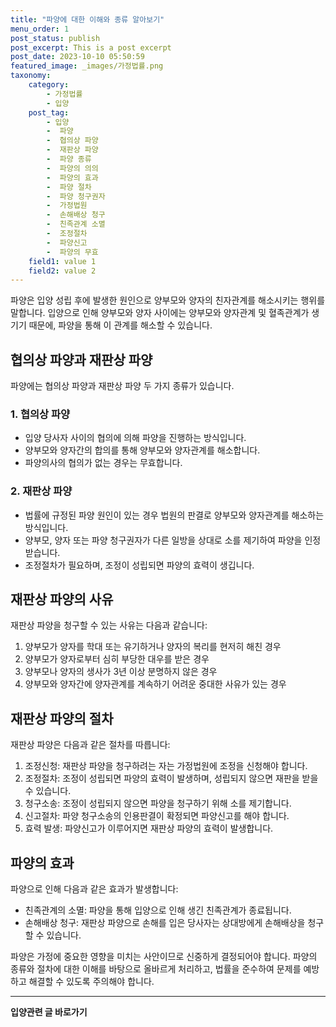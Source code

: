 ```yaml
---
title: "파양에 대한 이해와 종류 알아보기"
menu_order: 1
post_status: publish
post_excerpt: This is a post excerpt
post_date: 2023-10-10 05:50:59
featured_image: _images/가정법률.png
taxonomy:
    category:
        - 가정법률
        - 입양
    post_tag:
        - 입양
        -  파양
        -  협의상 파양
        -  재판상 파양
        -  파양 종류
        -  파양의 의의
        -  파양의 효과
        -  파양 절차
        -  파양 청구권자
        -  가정법원
        -  손해배상 청구
        -  친족관계 소멸
        -  조정절차
        -  파양신고
        -  파양의 무효
    field1: value 1
    field2: value 2
---
```



파양은 입양 성립 후에 발생한 원인으로 양부모와 양자의 친자관계를 해소시키는 행위를 말합니다. 입양으로 인해 양부모와 양자 사이에는 양부모와 양자관계 및 혈족관계가 생기기 때문에, 파양을 통해 이 관계를 해소할 수 있습니다.

## 협의상 파양과 재판상 파양

파양에는 협의상 파양과 재판상 파양 두 가지 종류가 있습니다.

### 1. 협의상 파양

- 입양 당사자 사이의 협의에 의해 파양을 진행하는 방식입니다.
- 양부모와 양자간의 합의를 통해 양부모와 양자관계를 해소합니다.
- 파양의사의 협의가 없는 경우는 무효합니다.

### 2. 재판상 파양

- 법률에 규정된 파양 원인이 있는 경우 법원의 판결로 양부모와 양자관계를 해소하는 방식입니다.
- 양부모, 양자 또는 파양 청구권자가 다른 일방을 상대로 소를 제기하여 파양을 인정받습니다.
- 조정절차가 필요하며, 조정이 성립되면 파양의 효력이 생깁니다.

## 재판상 파양의 사유

재판상 파양을 청구할 수 있는 사유는 다음과 같습니다:

1. 양부모가 양자를 학대 또는 유기하거나 양자의 복리를 현저히 해친 경우
2. 양부모가 양자로부터 심히 부당한 대우를 받은 경우
3. 양부모나 양자의 생사가 3년 이상 분명하지 않은 경우
4. 양부모와 양자간에 양자관계를 계속하기 어려운 중대한 사유가 있는 경우

## 재판상 파양의 절차

재판상 파양은 다음과 같은 절차를 따릅니다:

1. 조정신청: 재판상 파양을 청구하려는 자는 가정법원에 조정을 신청해야 합니다.
2. 조정절차: 조정이 성립되면 파양의 효력이 발생하며, 성립되지 않으면 재판을 받을 수 있습니다.
3. 청구소송: 조정이 성립되지 않으면 파양을 청구하기 위해 소를 제기합니다.
4. 신고절차: 파양 청구소송의 인용판결이 확정되면 파양신고를 해야 합니다.
5. 효력 발생: 파양신고가 이루어지면 재판상 파양의 효력이 발생합니다.

## 파양의 효과

파양으로 인해 다음과 같은 효과가 발생합니다:

- 친족관계의 소멸: 파양을 통해 입양으로 인해 생긴 친족관계가 종료됩니다.
- 손해배상 청구: 재판상 파양으로 손해를 입은 당사자는 상대방에게 손해배상을 청구할 수 있습니다.

파양은 가정에 중요한 영향을 미치는 사안이므로 신중하게 결정되어야 합니다. 파양의 종류와 절차에 대한 이해를 바탕으로 올바르게 처리하고, 법률을 준수하여 문제를 예방하고 해결할 수 있도록 주의해야 합니다.

































































<!-- wp:separator -->
<hr class="wp-block-separator has-alpha-channel-opacity"/>
<!-- /wp:separator -->
<!-- wp:group {"backgroundColor":"base","layout":{"type":"constrained"}} -->
<div class="wp-block-group has-base-background-color has-background"><!-- wp:paragraph {"align":"center","fontSize":"large"} -->
<p class="has-text-align-center has-large-font-size"><strong>입양관련 글 바로가기</strong></p>
<!-- /wp:paragraph -->


<!-- wp:latest-posts{"categories": [{"id": 1407, "count": 19, "description": "", "link": "https://uknowlaw.com/category/%ec%9e%85%ec%96%91/", "name": "입양", "slug": "입양", "taxonomy": "category", "parent": 0, "meta": [],"_links":{"self":[{"href":"https://uknowlaw.com/wp-
json/wp/v2/categories/1407"}],"collection":[{"href":"https://uknowlaw.com/wp-json/wp/v2/categories"}],"about":[{"href":"https://uknowlaw.com/wp-
json/wp/v2/taxonomies/category"}],"wp:post_type":[{"href":"https://uknowlaw.com/wp-json/wp/v2/posts?categories=
1407"}],"curies":[{"name":"wp","href":"https://api.w.org/{rel}","templated":true}]}}],"postsToShow":100,"excerptLength":28,"postLayout":"grid","columns":2,"featuredImageAlign":"left","featuredImageSizeSlug":"large","fontSize":"medium"} /-->
</div>
<!-- /wp:group -->
    